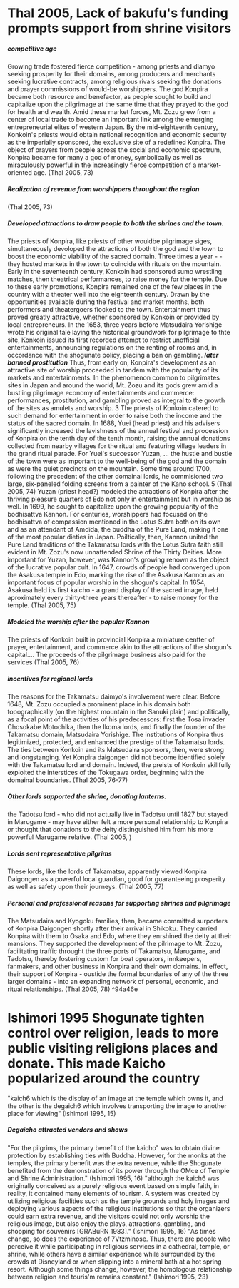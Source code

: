 # Thal 2005, Lack of bakufu's funding prompts support from shrine visitors
##### competitive age
Growing trade fostered fierce competition - among priests and diamyo seeking prosperity for their domains, among producers and merchants seeking lucrative contracts, among religious rivals seeking the donations and prayer commissions of would-be worshippers. The god Konpira became both resource and benefactor, as people sought to build and capitalize upon the pilgrimage at the same time that they prayed to the god for health and wealth. Amid these market forces, Mt. Zozu grew from a center of local trade to become an important link among the emerging entrepreneurial elites of western Japan. By the mid-eighteenth century, Konkoin's priests would obtain national recognition and economic security as the imperially sponsored, the exclusive site of a redefined Konpira. The object of prayers from people across the social and economic spectrum, Konpira became for many a god of money, symbolically as well as miraculously powerful in the increasingly fierce competition of a market-oriented age. (Thal 2005, 73)

##### Realization of revenue from worshippers throughout the region
(Thal 2005, 73)

##### Developed attractions to draw people to both the shrines and the town.
The priests of Konpira, like priests of other wouldbe pilgrimage siges, simultaneously devoloped the attractions of both the god and the town to boost the economic viability of the sacred domain. Three times a year - - they hosted markets in the town to coincide with rituals on the mountain. Early in the seventeenth century, Konkoin had sponsored sumo wrestling matches, then theatrical performances, to raise money for the temple. Due to these early promotions, Konpira remained one of the few places in the country with a theater well into the eighteenth century. Drawn by the opportunities available during the festival and market months, both performers and theatergoers flocked to the town. 
Entertainment thus proved greatly attractive, whether sponsored by Konkoin or provided by local entrepreneurs. In the 1653, three years before Matsudaira Yorishige wrote his original tale laying the historical groundwork for pilgrimage to thte site, Konkoin issued its first recorded attempt to restrict unofficial entertainments, announcing regulations on the renting of rooms and, in occordance with the shogunate policy, placing a ban on gambling. ***later banned prostitution***
Thus, from early on, Konpira's development as an attractive site of worship proceeded in tandem with the popularity of its markets and entertainments. In the phenomenon common to pilgrimates sites in Japan and around the world, Mt. Zozu and its gods grew amid a bustling pilgrimage economy of entertainments and commerce: performances, prostitution, and gambling proved as integral to the growth of the sites as amulets and worship. 3 
The priests of Konkoin catered to such demand for entertainment in order to raise both the income and the status of the sacred domain. In 1688, Yuei (head priest) and his advisers significantly increased the lavishness of the annual festival and procession of Konpira on the tenth day of the tenth month, raising the annual donations collected from nearby villages for the ritual and featuring village leaders in the grand ritual parade. For Yuei's successor Yuzan, ... the hustle and bustle of the town were as important to the well-being of the god and the domain as were the quiet precincts on the mountain. Some time around 1700, following the precedent of the other domainal lords, he commisioned two large, six-paneled folding screens from a painter of the Kano school. 5 (Thal 2005, 74)
Yuzan (priest head?) modeled the attractions of Konpira after the thriving pleasure quarters of Edo not only in entertainment but in worship as well. In 1699, he sought to capitalize upon the growing popularity of the bodhisattva Kannon. For centuries, worshippers had focused on the bodhisattva of compassion mentioned in the Lotus Sutra both on its own and as an attendant of Amdida, the buddha of the Pure Land, making it one of the most popular dieties in Japan. Poiltically, then, Kannon united the Pure Land traditions of the Takamatsu lords with the Lotus Sutra faith still evident in Mt. Zozu's now unnattended Shrine of the Thirty Deities. 
More important for Yuzan,  however, was Kannon's growing renown as the object of the lucrative popular cult. In 1647, crowds of people had converged upon the Asakusa temple in Edo, marking the rise of the Asakusa Kannon as an  important focus of popular worship in the shogun's capital. In 1654, Asakusa held its first kaicho - a grand display of the sacred image, held aproximately every thirty-three years thereafter - to raise money for the temple. (Thal 2005, 75)


##### Modeled the worship after the popular Kannon
The priests of Konkoin built in provincial Konpira a miniature centter of prayer, entertainment, and commerce akin to the attractions of the shogun's capital.... The proceeds of the pilgrimage business also paid for the services (Thal 2005, 76)

##### incentives for regional lords
The reasons for the Takamatsu daimyo's involvement were clear. Before 1648, Mt. Zozu occupied a prominent place in his domain both topographically (on the highest mountain in the Sanuki plain) and politically, as a focal point of the activities of his predecessors: first the Tosa invader Chosokabe Motochika, then the Ikoma lords, and finally the founder of the Takamatsu domain, Matsudaira Yorishige. The institutions of Konpira thus legitimized, protected, and enhanced the prestige of the Takamatsu lords. The ties between Konkoin and its Matsudaira sponsors, then, were strong and longstanging. Yet Konpira daigongen did not become identified solely with the Takamatsu lord and domain. Indeed, the preists of Konkoin skillfully exploited the interstices of the Tokugawa order, beginning with the domainal boundaries. (Thal 2005, 76-77)

##### Other lords supported the shrine, donating lanterns. 
the Tadotsu lord - who did not actually live in Tadotsu until 1827 but stayed in Marugame - may have either felt a more personal relationship to Konpira or thought that donations to the deity distinguished him from his more powerful Marugame relative. (Thal 2005, )
##### Lords sent representative pilgrims 
These lords, like the lords of Takamatsu, apparently viewed Konpira Daigongen as a powerful local guardian, good for guaranteeing prosperity as well as safety upon their journeys. (Thal 2005, 77) 
##### Personal and professional reasons for supporting shrines and pilgrimage
The Matsudaira and Kyogoku families, then, became committed surporters of Konpira Daigongen shortly after their arrival in Shikoku. They carried Konpira with them to Osaka and Edo, where they enrshined the deity at their mansions. They supported the development of the pilrimage to Mt. Zozu, facilitating traffic throught the three ports of Takamatsu, Marugame, and Tadotsu, thereby fostering custom for boat operators, innkeepers, fanmakers, and other business in Konpira and their own domains. In effect, their support of Konpira - oustide the formal boundaries of any of the three larger domains - into an expanding network of personal, economic, and ritual relationships. (Thal 2005, 78) ^94a46e




# Ishimori 1995 Shogunate tighten control over religion, leads to more public visiting religions places and donate. This made Kaicho popularized around the country

"kaich6 which is the display of an image at the temple which owns it, and the other is the degaich6 which involves transporting the image to another place for viewing" (Ishimori 1995, 15)
##### Degaicho attracted vendors and shows
"For the pilgrims, the primary benefit of the kaicho" was to obtain divine protection by establishing ties with Buddha. However, for the monks at the temples, the primary benefit was the extra revenue, while the Shogunate benefited from the demonstration of its power through the OMce of Temple and Shrine Administration." (Ishimori 1995, 16)
"although the kaich6 was originally conceived as a purely religious event based on simple faith, in reality, it contained many elements of tourism. A system was created by utilizing religious facilities such as the temple grounds and holy images and deploying various aspects of the religious institutions so that the organizers could earn extra revenue, and the visitors could not only worship the religious image, but also enjoy the plays, attractions, gambling, and shopping for souvenirs [GRABuRN 1983]." (Ishimori 1995, 16)
"As times change, so does the experience of 7Vtzminose. Thus, there are people who perceive it while participating in religious services in a cathedral, temple, or shrine, while others have a similar experience while surrounded by the crowds at Disneyland or when slipping into a mineral bath at a hot spring resort. Although some things change, however, the homologous relationship between religion and touris'm remains constant." (Ishimori 1995, 23)